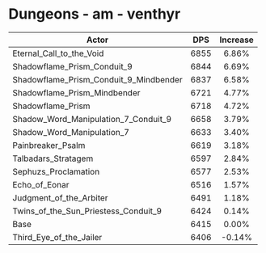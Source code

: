 # Dungeons - am - venthyr
| Actor | DPS | Increase |
|---|:---:|:---:|
|Eternal_Call_to_the_Void|6855|6.86%|
|Shadowflame_Prism_Conduit_9|6844|6.69%|
|Shadowflame_Prism_Conduit_9_Mindbender|6837|6.58%|
|Shadowflame_Prism_Mindbender|6721|4.77%|
|Shadowflame_Prism|6718|4.72%|
|Shadow_Word_Manipulation_7_Conduit_9|6658|3.79%|
|Shadow_Word_Manipulation_7|6633|3.40%|
|Painbreaker_Psalm|6619|3.18%|
|Talbadars_Stratagem|6597|2.84%|
|Sephuzs_Proclamation|6577|2.53%|
|Echo_of_Eonar|6516|1.57%|
|Judgment_of_the_Arbiter|6491|1.18%|
|Twins_of_the_Sun_Priestess_Conduit_9|6424|0.14%|
|Base|6415|0.00%|
|Third_Eye_of_the_Jailer|6406|-0.14%|
